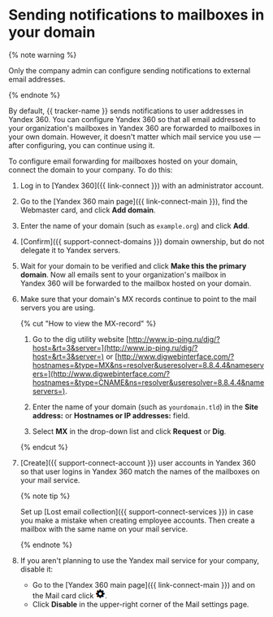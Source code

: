 # Sending notifications to mailboxes in your domain

{% note warning %}

Only the company admin can configure sending notifications to external email addresses.

{% endnote %}

By default, {{ tracker-name }} sends notifications to user addresses in Yandex 360. You can configure Yandex 360 so that all email addressed to your organization&apos;s mailboxes in Yandex 360 are forwarded to mailboxes in your own domain. However, it doesn&apos;t matter which mail service you use — after configuring, you can continue using it.

To configure email forwarding for mailboxes hosted on your domain, connect the domain to your company. To do this:

1. Log in to [Yandex 360]({{ link-connect }}) with an administrator account.

1. Go to the [Yandex 360 main page]({{ link-connect-main }}), find the Webmaster card, and click **Add domain**.

1. Enter the name of your domain (such as `example.org`) and click **Add**.

1. [Confirm]({{ support-connect-domains }}) domain ownership, but do not delegate it to Yandex servers.

1. Wait for your domain to be verified and click **Make this the primary domain**. Now all emails sent to your organization's mailbox in Yandex 360 will be forwarded to the mailbox hosted on your domain.

1. Make sure that your domain&apos;s MX records continue to point to the mail servers you are using.

    {% cut "How to view the MX-record" %}

    1. Go to the dig utility website [http://www.ip-ping.ru/dig/?host=&rt=3&server=](http://www.ip-ping.ru/dig/?host=&rt=3&server=) or [http://www.digwebinterface.com/?hostnames=&type=MX&ns=resolver&useresolver=8.8.4.4&nameservers=](http://www.digwebinterface.com/?hostnames=&type=CNAME&ns=resolver&useresolver=8.8.4.4&nameservers=).

    1. Enter the name of your domain (such as `yourdomain.tld`) in the **Site address:** or **Hostnames or IP addresses:** field.

    1. Select **MX** in the drop-down list and click **Request** or **Dig**.

    {% endcut %}

1. [Create]({{ support-connect-account }}) user accounts in Yandex 360 so that user logins in Yandex 360 match the names of the mailboxes on your mail service.

    {% note tip %}

    Set up [Lost email collection]({{ support-connect-services }}) in case you make a mistake when creating employee accounts. Then create a mailbox with the same name on your mail service.

    {% endnote %}

1. If you aren't planning to use the Yandex mail service for your company, disable it:
    - Go to the [Yandex 360 main page]({{ link-connect-main }}) and on the Mail card click ![](../../_assets/tracker/icon-settings.png).
    - Click **Disable** in the upper-right corner of the Mail settings page.

